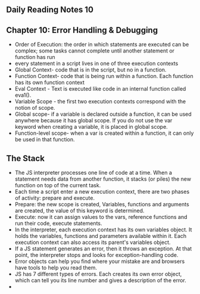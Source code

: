 ## Daily Reading Notes 10
## Chapter 10: Error Handling & Debugging
- Order of Execution: the order in which statements 
are executed can be complex; some tasks cannot 
complete until another statement or function has run
- every statement in a script lives in one of three 
execution contexts
- Global Context- code that is in the script, but no
in a function. 
- Function Context- code that is being run within a 
function. Each function has its own function context
- Eval Context - Text is executed like code in an 
internal function called eva1(). 
- Variable Scope - the first two execution contexts 
correspond with the notion of scope. 
- Global scope- if a variable is declared outside a 
function, it can be used anywhere because it has 
global scope. If you do not use the var keyword when
creating a variable, it is placed in global scope.
- Function-level scope- when a var is created within
a function, it can only be used in that function. 
## The Stack
- The JS interpreter processes one line of code at a
time. When a statement needs data from another 
function, it stacks (or piles) the new function on 
top of the current task.
- Each time a script enter a new execution context, 
there are two phases of activity: prepare and 
execute. 
- Prepare: the new scope is created, Variables, 
functions and arguments are created, the value of 
this keyword is determined.
- Execute: now it can assign values to the vars, 
reference functions and run their code, execute 
statements.
- In the interpreter, each execution context has its
own variables object. It holds the variables, 
functions and parameters available within it. Each 
execution context can also access its parent's 
variables object. 
- If a JS statement generates an error, then it 
throws an exception. At that point, the interpreter 
stops and looks for exception-handling code. 
- Error objects can help you find where your mistake
are and browsers have tools to help you read them. 
- JS has 7 different types of errors. Each creates 
its own error object, which can tell you its line 
number and gives a description of the error. 
- 
